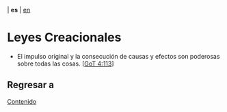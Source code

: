 | **es** | [en](../english/creational-laws.md)

# Leyes Creacionales

- El impulso original y la consecución de causas y efectos son poderosas sobre todas las cosas. [[GoT 4:113](./referencias.md/#GoT)]


## Regresar a

[Contenido](./contenido.md)
